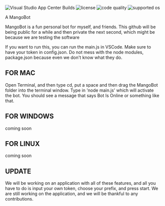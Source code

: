 ![Visual Studio App Center Builds](https://img.shields.io/badge/build-passing-brightgreen)
![license](https://img.shields.io/badge/license-Apache-blue)
![code quality](https://img.shields.io/badge/code%20quality-A-brightgreen)
![supported os](https://img.shields.io/badge/platform-linux--64%20%7C%20win--32%20%7C%20osx--64%20%7C%20win--64-lightgrey)

A MangoBot

MangoBot is a fun personal bot for myself, and friends. This github will be being public for a while and then private the next second, which might be because we are testing the software


If you want to run this, you can run the main.js in VSCode. Make sure to have your token in config.json. Do not mess with the node modules, package.json because even we don't know what they do.


## FOR MAC

Open Terminal, and then type cd, put a space and then drag the MangoBot folder into the terminal window. Type in 'node main.js' which will activate the bot. You should see a message that says Bot Is Online or something like that.

## FOR WINDOWS

coming soon

## FOR LINUX

coming soon

## UPDATE

We will be working on an application with all of these features, and all you have to do is input your own token, choose your prefix, and press start. We are still working on the application, and we will be thankful to any contributions.
